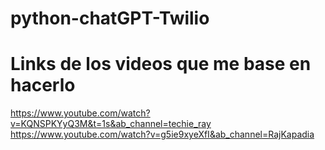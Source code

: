 # python-chatGPT-Twilio

# Links de los videos que me base en hacerlo

https://www.youtube.com/watch?v=KQNSPKYyQ3M&t=1s&ab_channel=techie_ray
https://www.youtube.com/watch?v=g5ie9xyeXfI&ab_channel=RajKapadia
